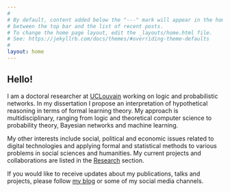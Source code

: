 ```yaml
---
#
# By default, content added below the "---" mark will appear in the home page
# between the top bar and the list of recent posts.
# To change the home page layout, edit the _layouts/home.html file.
# See: https://jekyllrb.com/docs/themes/#overriding-theme-defaults
#
layout: home
---
```



<h2>Hello!</h2>

I am a doctoral researcher at [UCLouvain](https://uclouvain.be/fr/index.html) working on logic and probabilistic networks. In my dissertation I propose an interpretation of hypothetical reasoning in terms of formal learning theory. My approach is multidisciplinary, ranging from logic and theoretical computer science to probability theory, Bayesian networks and machine learning.

My other interests include social, political and economic issues related to digital technologies and applying formal and statistical methods to various problems in social sciences and humanities. My current projects and collaborations are listed in the [Research](https://asamonek.github.io/research/) section.

If you would like to receive updates about my publications, talks and projects, please follow [my blog](https://asamonek.github.io/posts/) or some of my social media channels.